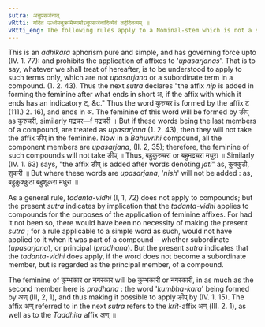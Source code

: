 ```yaml
---
sutra: अनुपसर्जनात्
vRtti: यदित ऊर्ध्वमनुक्रमिष्यामोऽनुपसर्जनादित्येवं तद्वेदितव्यम् ॥
vRtti_eng: The following rules apply to a Nominal-stem which is not a subordinate term in a compound.
---
```

This is an _adhikara_ aphorism pure and simple, and has governing force upto (IV. 1. 77): and prohibits the application of affixes to '_upasarjanas_'. That is to say, whatever we shall treat of hereafter, is to be understood to apply to such terms only, which are not _upasarjana_ or a subordinate term in a compound. (1. 2. 43). Thus the next _sutra_ declares "the affix _nip_ is added in forming the feminine after what ends in short अ, if the affix with which it ends has an indicatory ट्, &c." Thus the word कुरुचर is formed by the affix ट (111.) 2. 16), and ends in अ. The feminine of this word will be formed by ङीप् as कुरुचरी, similarly मद्रचर—f मद्रचरी । But if these words being the last members of a compound, are treated as _upasarjana_ (1. 2. 43), then they will not take the affix ङीप् in the feminine. Now in a _Bahuvrihi_ compound, all the component members are _upasarjana_, (II. 2, 35); therefore, the feminine of such compounds will not take ङीप् ॥ Thus, बहुकुरुचरा or बहुमद्रचरा मधुरा ॥ Similarly (IV. 1. 63) says, "the affix ङीप् is added after words denoting _jati_" as, कुक्कुठी, शुकरी ॥ But where these words are _upasarjana_, '_nish_' will not be added : as, बहुकुक्कुटा बहुशूकरा मधुरा ॥

As a general rule, _tadanta_-_vidhi_ (I, 1, 72) does not apply to compounds; but the present _sutra_ indicates by implication that the _tadanta_-_vidhi_ applies to compounds for the purposes of the application of feminine affixes. For had it not been so, there would have been no necessity of making the present _sutra_ ; for a rule applicable to a simple word as such, would not have applied to it when it was part of a compound-- whether subordinate (_upasarjana_), or principal (_pradhana_). But the present _sutra_ indicates that the _tadanta_-_vidhi_ does apply, if the word does not become a subordinate member, but is regarded as the principal member, of a compound.

The feminine of कुम्भकार or नगरकार will be कुम्भकारी or नगरकारी, in as much as the second member here is _pradhana_ : the word '_kumbha_-_kara_' being formed by अण् (III, 2, 1), and thus making it possible to apply ङीप् by (IV. 1. 15). The affix अण् referred to in the next _sutra_ refers to the _krit_-affix अण् (III. 2. 1), as well as to the _Taddhita_ affix अण् ॥
